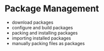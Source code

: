 # Package Management

- download packages
- configure and build packages
- packing and installing packages
- importing installed packages
- manually packing files as packages